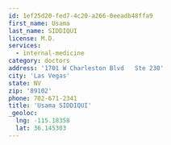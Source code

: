 ```yaml
---
id: 1ef25d20-fed7-4c20-a266-0eeadb48ffa9
first_name: Usama
last_name: SIDDIQUI
license: M.D.
services:
  - internal-medicine
category: doctors
address: '1701 W Charleston Blvd   Ste 230'
city: 'Las Vegas'
state: NV
zip: '89102'
phone: 702-671-2341
title: 'Usama SIDDIQUI'
_geoloc:
  lng: -115.18358
  lat: 36.145303
---
```

